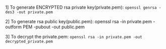 1] To generate ENCRYPTED rsa private key(private.pem): `openssl genrsa -des3 -out private.pem`

2] To generate rsa public key(public.pem): openssl rsa -in private.pem -outform PEM -pubout -out public.pem

3] To decrypt the private.pem:  `openssl rsa -in private.pem -out decrypted_private.pem`

